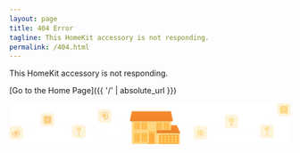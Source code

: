 ```yaml
---
layout: page
title: 404 Error
tagline: This HomeKit accessory is not responding.
permalink: /404.html
---
```


This HomeKit accessory is not responding.

[Go to the Home Page]({{ '/' | absolute_url }})

![](/assets/images/header.png)